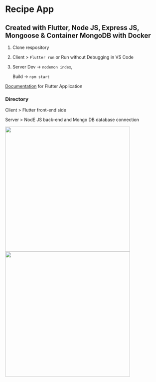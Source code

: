 # Recipe App

## Created with Flutter, Node JS, Express JS, Mongoose & Container MongoDB with Docker

1. Clone respository

2. Client > `Flutter run` or Run without Debugging in VS Code

3. Server 
    Dev -> `nodemon index`, 

    Build -> `npm start`

[Documentation](https://docs.google.com/document/d/15pXdaTcA3DlssmBooQdUb4f1uZxb52ZqJUXP0lccIo8/edit?usp=sharing) for Flutter Application

### Directory

Client > Flutter front-end side

Server > NodE JS back-end and Mongo DB database connection

<p float="left">
  <img src="1.png" width="400" />
  <img src="2.png" width="400" /> 
</p>
